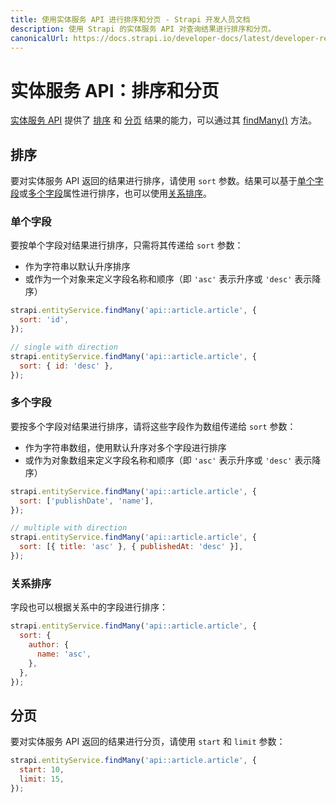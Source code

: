 ```yaml
---
title: 使用实体服务 API 进行排序和分页 - Strapi 开发人员文档
description: 使用 Strapi 的实体服务 API 对查询结果进行排序和分页。
canonicalUrl: https://docs.strapi.io/developer-docs/latest/developer-resources/database-apis-reference/entity-service/order-pagination.html
---
```


# 实体服务 API：排序和分页

[实体服务 API](/developer-docs/latest/developer-resources/database-apis-reference/entity-service-api.md) 提供了 [排序](#排序) 和 [分页](#pagination) 结果的能力，可以通过其 [findMany()](/developer-docs/latest/developer-resources/database-apis-reference/entity-service/crud.md#findmany) 方法。

## 排序

要对实体服务 API 返回的结果进行排序，请使用 `sort` 参数。结果可以基于[单个字段](#单个字段)或[多个字段](#多个字段)属性进行排序，也可以使用[关系排序](#关系排序)。

### 单个字段

要按单个字段对结果进行排序，只需将其传递给 `sort` 参数：

- 作为字符串以默认升序排序
- 或作为一个对象来定义字段名称和顺序（即 `'asc'` 表示升序或 `'desc'` 表示降序）

```js
strapi.entityService.findMany('api::article.article', {
  sort: 'id',
});

// single with direction
strapi.entityService.findMany('api::article.article', {
  sort: { id: 'desc' },
});
```

### 多个字段

要按多个字段对结果进行排序，请将这些字段作为数组传递给 `sort` 参数：

- 作为字符串数组，使用默认升序对多个字段进行排序
- 或作为对象数组来定义字段名称和顺序（即 `'asc'` 表示升序或 `'desc'` 表示降序）

```js
strapi.entityService.findMany('api::article.article', {
  sort: ['publishDate', 'name'],
});

// multiple with direction
strapi.entityService.findMany('api::article.article', {
  sort: [{ title: 'asc' }, { publishedAt: 'desc' }],
});
```

### 关系排序

字段也可以根据关系中的字段进行排序：

```js
strapi.entityService.findMany('api::article.article', {
  sort: {
    author: {
      name: 'asc',
    },
  },
});
```

## 分页

要对实体服务 API 返回的结果进行分页，请使用 `start` 和 `limit` 参数：

```js
strapi.entityService.findMany('api::article.article', {
  start: 10,
  limit: 15,
});
```
